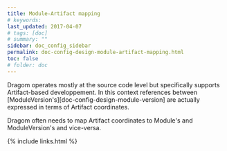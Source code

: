 ```yaml
---
title: Module-Artifact mapping 
# keywords:
last_updated: 2017-04-07
# tags: [doc]
# summary: ""
sidebar: doc_config_sidebar
permalink: doc-config-design-module-artifact-mapping.html
toc: false
# folder: doc
---
```


Dragom operates mostly at the source code level but specifically supports
Artifact-based developpement. In this context references between
[ModuleVersion's][doc-config-design-module-version] are actually expressed in
terms of Artifact coordinates.

Dragom often needs to map Artifact coordinates to Module's and ModuleVersion's
and vice-versa.

{% include links.html %}

[//]: # (to be completed. taken originally from classification-node)